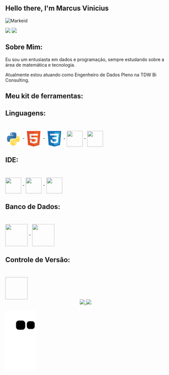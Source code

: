 ## Hello there, I'm Marcus Vinicius

<p align="left"> <img src="https://komarev.com/ghpvc/?username=riccomoura&label=Profile%20views&color=0e75b6&style=flat" alt="Markeid" /> </p>
<div>
  <a href="https://github.com/Markeid" target="_blank"><img src="https://img.shields.io/badge/GitHub-100000?style=for-the-badge&logo=github&logoColor=white" target="_blank"></a>
  <a href="https://www.linkedin.com/in/marcus-vinicius-ara%C3%BAjo-5a9180198" target="_blank"><img src="https://img.shields.io/badge/LinkedIn-0077B5?style=for-the-badge&logo=linkedin&logoColor=white" target="_blank"></a>
</div>

## Sobre Mim:

Eu sou um entusiasta em dados e programação, sempre estudando sobre a área de matemática e tecnologia.

Atualmente estou atuando como Engenheiro de Dados Pleno na TDW Bi Consulting.

## Meu kit de ferramentas:

## Linguagens: <div style="display: inline_block"><br> 
  <img align="center" height="50" width="50" src="https://raw.githubusercontent.com/devicons/devicon/master/icons/python/python-original.svg">  - <img align="center" height="50" width="50" src="https://raw.githubusercontent.com/devicons/devicon/master/icons/html5/html5-original.svg"> - <img align="center" height="50" width="50" src="https://raw.githubusercontent.com/devicons/devicon/master/icons/css3/css3-original.svg"> - <img align="center" height="50" width="50" src="https://cdn.jsdelivr.net/gh/devicons/devicon@latest/icons/php/php-original.svg"> - <img align="center" height="50" width="50" src="https://cdn.jsdelivr.net/gh/devicons/devicon@latest/icons/apachespark/apachespark-original-wordmark.svg">
          
 </div>
 
## IDE: <div style="display: inline_block"><br> 
<img align="center" height="50" width="50" src="https://cdn.jsdelivr.net/gh/devicons/devicon/icons/pycharm/pycharm-original.svg"> - <img align="center" height="50" width="50" src="https://cdn.jsdelivr.net/gh/devicons/devicon/icons/jupyter/jupyter-original.svg"> - <img align="center" height="50" width="50" src="https://cdn.jsdelivr.net/gh/devicons/devicon/icons/vscode/vscode-original.svg">                 
</div>

## Banco de Dados: <div style="display: inline_block"><br> 
<img align="center" height="70" width="70" src="https://cdn.jsdelivr.net/gh/devicons/devicon/icons/mysql/mysql-original-wordmark.svg"> - <img align="center" height="70" width="70" src="https://cdn.jsdelivr.net/gh/devicons/devicon/icons/postgresql/postgresql-original.svg">
</div>

## Controle de Versão: <div style="display: inline_block"><br> 
<img align="center" height="70" width="70" class="devicon-github-original-wordmark">
</div>

<div align="center">
  <a href="https://github.com/Markeid">
  <img height="180em" src="https://github-readme-stats.vercel.app/api?username=Markeid&show_icons=true&theme=chartreuse-dark"/>
  <img height="180em" src="https://github-readme-stats.vercel.app/api/top-langs/?username=Markeid&layout=compact&langs_count=7&theme=chartreuse-dark"/>
</div>

<div> 

  ![Snake animation](https://github.com/rafaballerini/rafaballerini/blob/output/github-contribution-grid-snake.svg)
  
</div>
